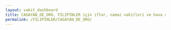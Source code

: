 ```yaml
---
layout: vakit_dashboard
title: CAGAYAN_DE_ORO, FILIPINLER için iftar, namaz vakitleri ve hava durumu - ilçe/eyalet seç
permalink: /FILIPINLER/CAGAYAN_DE_ORO/
---
```


<script type="text/javascript">
  var GLOBAL_COUNTRY = 'FILIPINLER';
  var GLOBAL_CITY = 'CAGAYAN_DE_ORO';
  var GLOBAL_STATE = '';
  var lat = 72;
  var lon = 21;
</script>
